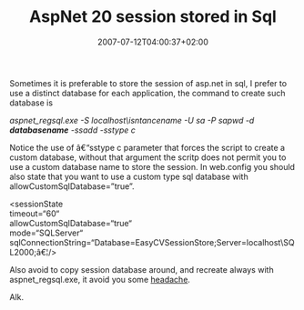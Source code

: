 ﻿---
title: "AspNet 20 session stored in Sql"
description: ""
date: 2007-07-12T04:00:37+02:00
draft: false
tags: [ASPNET]
categories: [ASPNET]
---
Sometimes it is preferable to store the session of asp.net in sql, I prefer to use a distinct database for each application, the command to create such database is

*aspnet\_regsql.exe -S localhost\isntancename -U sa -P sapwd -d  **databasename** -ssadd -sstype c*

Notice the use of â€“sstype c parameter that forces the script to create a custom database, without that argument the scritp does not permit you to use a custom database name to store the session. In web.config you should also state that you want to use a custom type sql database with allowCustomSqlDatabase=”true”.

&lt;sessionState  
timeout=“60“  
allowCustomSqlDatabase=“true“  
mode=“SQLServer“  
sqlConnectionString=“Database=EasyCVSessionStore;Server=localhost\SQL2000;â€¦/&gt;

Also avoid to copy session database around, and recreate always with aspnet\_regsql.exe, it avoid you some [headache](http://www.nablasoft.com/Alkampfer/?p=25).

Alk.
